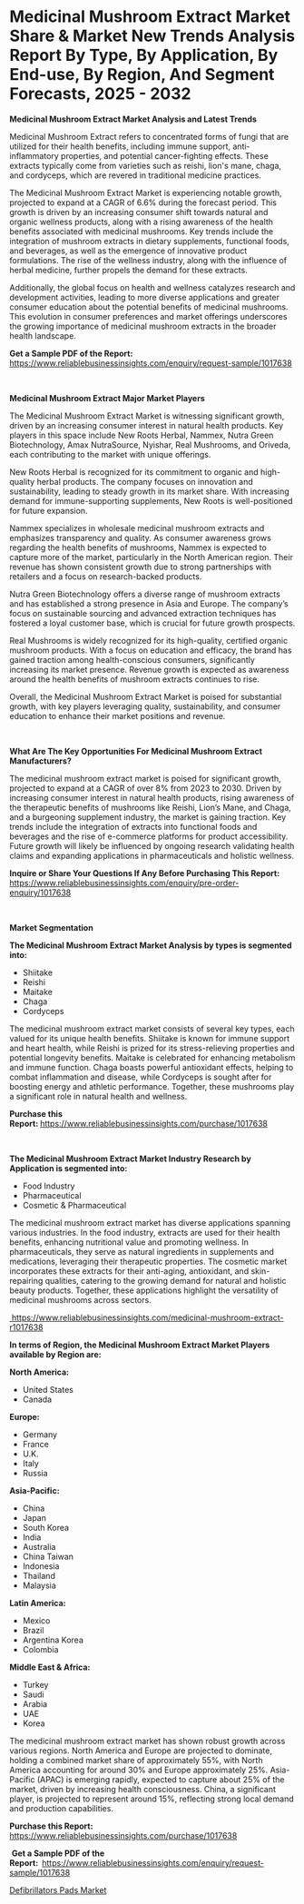 <p><h1>Medicinal Mushroom Extract Market Share & Market New Trends Analysis Report By Type, By Application, By End-use, By Region, And Segment Forecasts, 2025 - 2032</h1></p><p><strong>Medicinal Mushroom Extract Market Analysis and Latest Trends</strong></p>
<p><p>Medicinal Mushroom Extract refers to concentrated forms of fungi that are utilized for their health benefits, including immune support, anti-inflammatory properties, and potential cancer-fighting effects. These extracts typically come from varieties such as reishi, lion's mane, chaga, and cordyceps, which are revered in traditional medicine practices.</p><p>The Medicinal Mushroom Extract Market is experiencing notable growth, projected to expand at a CAGR of 6.6% during the forecast period. This growth is driven by an increasing consumer shift towards natural and organic wellness products, along with a rising awareness of the health benefits associated with medicinal mushrooms. Key trends include the integration of mushroom extracts in dietary supplements, functional foods, and beverages, as well as the emergence of innovative product formulations. The rise of the wellness industry, along with the influence of herbal medicine, further propels the demand for these extracts.</p><p>Additionally, the global focus on health and wellness catalyzes research and development activities, leading to more diverse applications and greater consumer education about the potential benefits of medicinal mushrooms. This evolution in consumer preferences and market offerings underscores the growing importance of medicinal mushroom extracts in the broader health landscape.</p></p>
<p><strong>Get a Sample PDF of the Report:&nbsp;</strong> <a href="https://www.reliablebusinessinsights.com/enquiry/request-sample/1017638?utm_campaign=2524&utm_medium=2&utm_source=Github&utm_content=ia&utm_term=21032025&utm_id=medicinal-mushroom-extract">https://www.reliablebusinessinsights.com/enquiry/request-sample/1017638</a></p>
<p>&nbsp;</p>
<p><strong>Medicinal Mushroom Extract Major Market Players</strong></p>
<p><p>The Medicinal Mushroom Extract Market is witnessing significant growth, driven by an increasing consumer interest in natural health products. Key players in this space include New Roots Herbal, Nammex, Nutra Green Biotechnology, Amax NutraSource, Nyishar, Real Mushrooms, and Oriveda, each contributing to the market with unique offerings.</p><p>New Roots Herbal is recognized for its commitment to organic and high-quality herbal products. The company focuses on innovation and sustainability, leading to steady growth in its market share. With increasing demand for immune-supporting supplements, New Roots is well-positioned for future expansion.</p><p>Nammex specializes in wholesale medicinal mushroom extracts and emphasizes transparency and quality. As consumer awareness grows regarding the health benefits of mushrooms, Nammex is expected to capture more of the market, particularly in the North American region. Their revenue has shown consistent growth due to strong partnerships with retailers and a focus on research-backed products.</p><p>Nutra Green Biotechnology offers a diverse range of mushroom extracts and has established a strong presence in Asia and Europe. The company’s focus on sustainable sourcing and advanced extraction techniques has fostered a loyal customer base, which is crucial for future growth prospects.</p><p>Real Mushrooms is widely recognized for its high-quality, certified organic mushroom products. With a focus on education and efficacy, the brand has gained traction among health-conscious consumers, significantly increasing its market presence. Revenue growth is expected as awareness around the health benefits of mushroom extracts continues to rise.</p><p>Overall, the Medicinal Mushroom Extract Market is poised for substantial growth, with key players leveraging quality, sustainability, and consumer education to enhance their market positions and revenue.</p></p>
<p>&nbsp;</p>
<p><strong>What Are The Key Opportunities For Medicinal Mushroom Extract Manufacturers?</strong></p>
<p><p>The medicinal mushroom extract market is poised for significant growth, projected to expand at a CAGR of over 8% from 2023 to 2030. Driven by increasing consumer interest in natural health products, rising awareness of the therapeutic benefits of mushrooms like Reishi, Lion’s Mane, and Chaga, and a burgeoning supplement industry, the market is gaining traction. Key trends include the integration of extracts into functional foods and beverages and the rise of e-commerce platforms for product accessibility. Future growth will likely be influenced by ongoing research validating health claims and expanding applications in pharmaceuticals and holistic wellness.</p></p>
<p><strong>Inquire or Share Your Questions If Any Before Purchasing This Report:</strong> <a href="https://www.reliablebusinessinsights.com/enquiry/pre-order-enquiry/1017638?utm_campaign=2524&utm_medium=2&utm_source=Github&utm_content=ia&utm_term=21032025&utm_id=medicinal-mushroom-extract">https://www.reliablebusinessinsights.com/enquiry/pre-order-enquiry/1017638</a></p>
<p>&nbsp;</p>
<p><strong>Market Segmentation</strong></p>
<p><strong>The Medicinal Mushroom Extract Market Analysis by types is segmented into:</strong></p>
<p><ul><li>Shiitake</li><li>Reishi</li><li>Maitake</li><li>Chaga</li><li>Cordyceps</li></ul></p>
<p><p>The medicinal mushroom extract market consists of several key types, each valued for its unique health benefits. Shiitake is known for immune support and heart health, while Reishi is prized for its stress-relieving properties and potential longevity benefits. Maitake is celebrated for enhancing metabolism and immune function. Chaga boasts powerful antioxidant effects, helping to combat inflammation and disease, while Cordyceps is sought after for boosting energy and athletic performance. Together, these mushrooms play a significant role in natural health and wellness.</p></p>
<p><strong>Purchase this Report:&nbsp;</strong><a href="https://www.reliablebusinessinsights.com/purchase/1017638?utm_campaign=2524&utm_medium=2&utm_source=Github&utm_content=ia&utm_term=21032025&utm_id=medicinal-mushroom-extract">https://www.reliablebusinessinsights.com/purchase/1017638</a></p>
<p>&nbsp;</p>
<p><strong>The Medicinal Mushroom Extract Market Industry Research by Application is segmented into:</strong></p>
<p><ul><li>Food Industry</li><li>Pharmaceutical</li><li>Cosmetic & Pharmaceutical</li></ul></p>
<p><p>The medicinal mushroom extract market has diverse applications spanning various industries. In the food industry, extracts are used for their health benefits, enhancing nutritional value and promoting wellness. In pharmaceuticals, they serve as natural ingredients in supplements and medications, leveraging their therapeutic properties. The cosmetic market incorporates these extracts for their anti-aging, antioxidant, and skin-repairing qualities, catering to the growing demand for natural and holistic beauty products. Together, these applications highlight the versatility of medicinal mushrooms across sectors.</p></p>
<p><a href="https://www.reliablebusinessinsights.com/medicinal-mushroom-extract-r1017638?utm_campaign=2524&utm_medium=2&utm_source=Github&utm_content=ia&utm_term=21032025&utm_id=medicinal-mushroom-extract">&nbsp;https://www.reliablebusinessinsights.com/medicinal-mushroom-extract-r1017638</a></p>
<p><strong>In terms of Region, the Medicinal Mushroom Extract Market Players available by Region are:</strong></p>
<p>
    <p> <strong> North America: </strong>
        <ul>
            <li>United States</li>
            <li>Canada</li>
        </ul>
        </p> 
    <p> <strong> Europe: </strong>
        <ul>
            <li>Germany</li>
            <li>France</li>
            <li>U.K.</li>
            <li>Italy</li>
            <li>Russia</li>
        </ul>
        </p> 
    <p> <strong> Asia-Pacific: </strong>
        <ul>
            <li>China</li>
            <li>Japan</li>
            <li>South Korea</li>
            <li>India</li>
            <li>Australia</li>
            <li>China Taiwan</li>
            <li>Indonesia</li>
            <li>Thailand</li>
            <li>Malaysia</li>
        </ul>
        </p> 
    <p> <strong> Latin America: </strong>
        <ul>
            <li>Mexico</li>
            <li>Brazil</li>
            <li>Argentina Korea</li>
            <li>Colombia</li>
        </ul>
        </p> 
    <p> <strong> Middle East & Africa: </strong>
        <ul>
            <li>Turkey</li>
            <li>Saudi</li>
            <li>Arabia</li>
            <li>UAE</li>
            <li>Korea</li>
        </ul>
    </p>
    </p>
<p><p>The medicinal mushroom extract market has shown robust growth across various regions. North America and Europe are projected to dominate, holding a combined market share of approximately 55%, with North America accounting for around 30% and Europe approximately 25%. Asia-Pacific (APAC) is emerging rapidly, expected to capture about 25% of the market, driven by increasing health consciousness. China, a significant player, is projected to represent around 15%, reflecting strong local demand and production capabilities.</p></p>
<p><strong>Purchase this Report: </strong><a href="https://www.reliablebusinessinsights.com/purchase/1017638?utm_campaign=2524&utm_medium=2&utm_source=Github&utm_content=ia&utm_term=21032025&utm_id=medicinal-mushroom-extract">https://www.reliablebusinessinsights.com/purchase/1017638</a></p>
<p>&nbsp;<strong>Get a Sample PDF of the Report:&nbsp;&nbsp;</strong><a href="https://www.reliablebusinessinsights.com/enquiry/request-sample/1017638?utm_campaign=2524&utm_medium=2&utm_source=Github&utm_content=ia&utm_term=21032025&utm_id=medicinal-mushroom-extract">https://www.reliablebusinessinsights.com/enquiry/request-sample/1017638</a></p>
<p><strong></strong></p>
<p><p><a href="https://github.com/stohllaackdw/Market-Research-Report-List-1/blob/main/defibrillators-pads-market.md?utm_campaign=2524&utm_medium=2&utm_source=Github&utm_content=ia&utm_term=21032025&utm_id=medicinal-mushroom-extract">Defibrillators Pads Market</a></p></p>